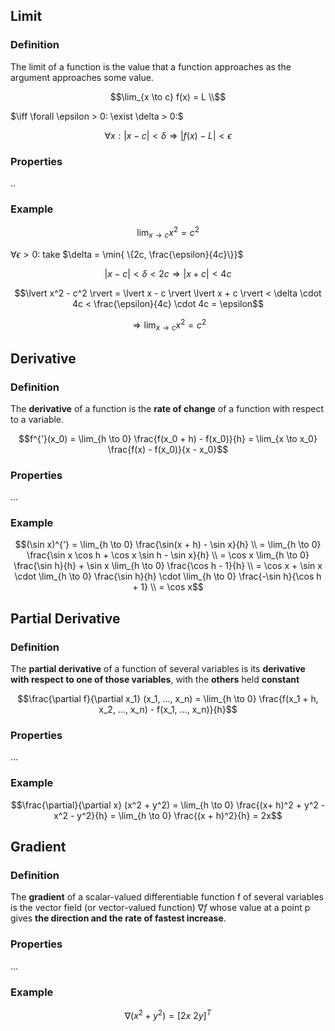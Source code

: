 ## Limit

### Definition

The limit of a function is the value that a function approaches as the argument approaches some value.

```math
\lim_{x \to c} f(x) = L \\
```

$\iff \forall \epsilon > 0: \exist \delta > 0:$

```math
\forall x: |x - c| < \delta \Rightarrow |f(x) - L| < \epsilon
```
### Properties
..

### Example

```math
\lim_{x \to c} x^2 = c^2
```


$\forall \epsilon > 0:$ take $\delta = \min{  \{2c, \frac{\epsilon}{4c}\}}$
```math
\lvert x - c \rvert < \delta < 2c \Rightarrow \lvert x + c \rvert < 4c
```

```math
\lvert x^2 - c^2 \rvert = \lvert x - c \rvert \lvert x + c \rvert < \delta  \cdot 4c < \frac{\epsilon}{4c} \cdot 4c = \epsilon
```

```math
\Rightarrow \lim_{x \to c} x^2 = c^2
```

## Derivative

### Definition

The **derivative** of a function is the **rate of change** of a function with respect to a variable.

```math
f^{'}(x_0) = \lim_{h \to 0} \frac{f(x_0 + h) - f(x_0)}{h} = \lim_{x \to x_0} \frac{f(x) - f(x_0)}{x - x_0}
```

### Properties
...

### Example
```math
(\sin x)^{'} = \lim_{h \to 0} \frac{\sin(x + h) - \sin x}{h} \\
= \lim_{h \to 0} \frac{\sin x \cos h + \cos x \sin h - \sin x}{h} \\
= \cos x \lim_{h \to 0} \frac{\sin h}{h} + \sin x \lim_{h \to 0} \frac{\cos h - 1}{h} \\
= \cos x + \sin x \cdot \lim_{h \to 0} \frac{\sin h}{h} \cdot \lim_{h \to 0} \frac{-\sin h}{\cos h + 1} \\
= \cos x
```

## Partial Derivative

### Definition

The **partial derivative** of a function of several variables is its **derivative with respect to one of those variables**, with the **others** held **constant**

```math
\frac{\partial f}{\partial x_1} (x_1, ..., x_n) = \lim_{h \to 0} \frac{f(x_1 + h, x_2, ..., x_n) - f(x_1, ..., x_n)}{h}
```

### Properties

...

### Example

```math
\frac{\partial}{\partial x} (x^2 + y^2) = \lim_{h \to 0} \frac{(x+ h)^2 + y^2 - x^2 - y^2}{h} = \lim_{h \to 0} \frac{(x + h)^2}{h} = 2x
```

## Gradient

### Definition
The **gradient** of a scalar-valued differentiable function f of several variables is the vector field (or vector-valued function) $\nabla f$ whose value at a point p gives **the direction and the rate of fastest increase**.

### Properties
...

### Example

```math
\nabla (x^2 + y^2) = [2x \text{  } 2y]^T
```
